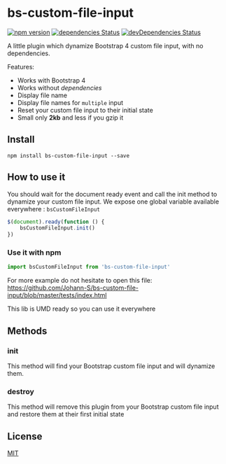 # bs-custom-file-input

[![npm version](https://img.shields.io/npm/v/bs-custom-file-input.svg)](https://www.npmjs.com/package/bs-custom-file-input)
[![dependencies Status](https://img.shields.io/david/Johann-S/bs-custom-file-input.svg)](https://david-dm.org/Johann-S/bs-custom-file-input)
[![devDependencies Status](https://img.shields.io/david/dev/Johann-S/bs-custom-file-input.svg)](https://david-dm.org/Johann-S/bs-custom-file-input?type=dev)

A little plugin which dynamize Bootstrap 4 custom file input, with no dependencies.

Features:
 - Works with Bootstrap 4
 - Works without *dependencies*
 - Display file name
 - Display file names for `multiple` input
 - Reset your custom file input to their initial state
 - Small only **2kb** and less if you gzip it

## Install

```shell
npm install bs-custom-file-input --save
```

## How to use it

You should wait for the document ready event and call the init method to dynamize your custom file input.
We expose one global variable available everywhere : `bsCustomFileInput`

```javascript
$(document).ready(function () {
	bsCustomFileInput.init()
})
```

### Use it with npm

```javascript
import bsCustomFileInput from 'bs-custom-file-input'
```

For more example do not hesitate to open this file: https://github.com/Johann-S/bs-custom-file-input/blob/master/tests/index.html

This lib is UMD ready so you can use it everywhere

## Methods

### init

This method will find your Bootstrap custom file input and will dynamize them.

### destroy

This method will remove this plugin from your Bootstrap custom file input and restore them at their first initial state

## License

[MIT](https://github.com/Johann-S/bs-custom-file-input/blob/master/LICENSE)
